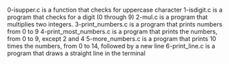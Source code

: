 0-isupper.c is a function that checks for uppercase character
1-isdigit.c is a program that checks for a digit (0 through 9)
2-mul.c is a program that multiplies two integers.
3-print_numbers.c is a program that prints numbers from 0 to 9
4-print_most_numbers.c is a program that prints the numbers, from 0 to 9, except 2 and 4
5-more_numbers.c is a program that prints 10 times the numbers, from 0 to 14, followed by a new line
6-print_line.c is a program that draws a straight line in the terminal
